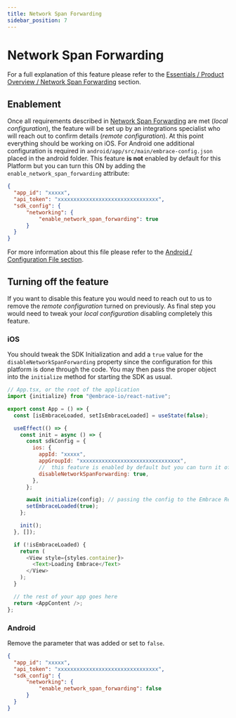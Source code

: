 ```yaml
---
title: Network Span Forwarding
sidebar_position: 7
---
```


# Network Span Forwarding

For a full explanation of this feature please refer to the [Essentials / Product Overview / Network Span Forwarding](/product/network-spans-forwarding/) section.

## Enablement

Once all requirements described in [Network Span Forwarding](/product/network-spans-forwarding/) are met (*local configuration*), the feature will be set up by an integrations specialist who will reach out to confirm details (*remote configuration*).
At this point everything should be working on iOS. For Android one additional configuration is required in `android/app/src/main/embrace-config.json` placed in the android folder. This feature **is not** enabled by default for this Platform but you can turn this ON by adding the `enable_network_span_forwarding` attribute:


```json
{
  "app_id": "xxxxx",
  "api_token": "xxxxxxxxxxxxxxxxxxxxxxxxxxxxxxxx",
  "sdk_config": {
      "networking": {
          "enable_network_span_forwarding": true
      }
  }
}
```

For more information about this file please refer to the [Android / Configuration File section](/android/features/configuration-file/).

## Turning off the feature

If you want to disable this feature you would need to reach out to us to remove the *remote configuration* turned on previously. As final step you would need to tweak your *local configuration* disabling completely this feature.

### iOS

You should tweak the SDK Initialization and add a `true` value for the `disableNetworkSpanForwarding` property since the configuration for this platform is done through the code.
You may then pass the proper object into the `initialize` method for starting the SDK as usual.

```javascript
// App.tsx, or the root of the application
import {initialize} from "@embrace-io/react-native";

export const App = () => {
  const [isEmbraceLoaded, setIsEmbraceLoaded] = useState(false);

  useEffect(() => {
    const init = async () => {
      const sdkConfig = {
        ios: {
          appId: "xxxxx",
          appGroupId: "xxxxxxxxxxxxxxxxxxxxxxxxxxxxxxxx",
          //  this feature is enabled by default but you can turn it off by passing a `true` value.
          disableNetworkSpanForwarding: true,
        },
      };

      await initialize(config); // passing the config to the Embrace React Native SDK.
      setEmbraceLoaded(true);
    };

    init();
  }, []);

  if (!isEmbraceLoaded) {
    return (
      <View style={styles.container}>
        <Text>Loading Embrace</Text>
      </View>
    );
  }

  // the rest of your app goes here
  return <AppContent />;
};
```

### Android

Remove the parameter that was added or set to `false`.

```json
{
  "app_id": "xxxxx",
  "api_token": "xxxxxxxxxxxxxxxxxxxxxxxxxxxxxxxx",
  "sdk_config": {
      "networking": {
          "enable_network_span_forwarding": false
      }
  }
}
```